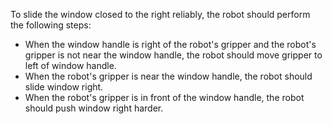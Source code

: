 To slide the window closed to the right reliably, the robot should perform the following steps:
- When the window handle is right of the robot's gripper and the robot's gripper is not near the window handle, the robot should move gripper to left of window handle.
- When the robot's gripper is near the window handle, the robot should slide window right.
- When the robot's gripper is in front of the window handle, the robot should push window right harder.